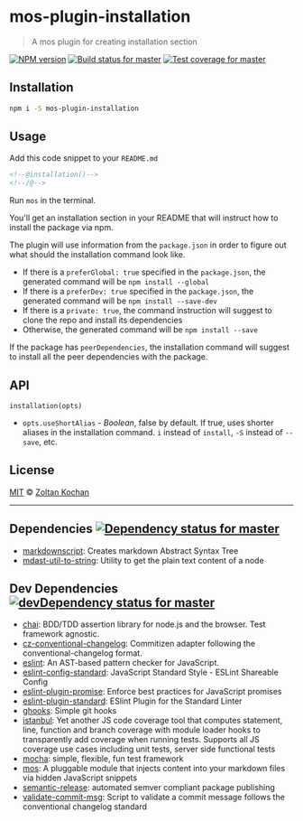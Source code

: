 <!--@h1([pkg.name])-->
# mos-plugin-installation
<!--/@-->

<!--@blockquote([pkg.description])-->
> A mos plugin for creating installation section
<!--/@-->

<!--@shields.flatSquare('npm', 'travis', 'coveralls')-->
[![NPM version](https://img.shields.io/npm/v/mos-plugin-installation.svg?style=flat-square)](https://www.npmjs.com/package/mos-plugin-installation) [![Build status for master](https://img.shields.io/travis/zkochan/mos-plugin-installation/master.svg?style=flat-square)](https://travis-ci.org/zkochan/mos-plugin-installation) [![Test coverage for master](https://img.shields.io/coveralls/zkochan/mos-plugin-installation/master.svg?style=flat-square)](https://coveralls.io/r/zkochan/mos-plugin-installation?branch=master)
<!--/@-->

<!--@installation({useShortAlias: true})-->
## Installation

```sh
npm i -S mos-plugin-installation
```
<!--/@-->

## Usage

Add this code snippet to your `README.md`

```md
<!--@installation()-->
<!--/@-->
```

Run `mos` in the terminal.

You'll get an installation section in your README that will instruct how to install the package via npm.

The plugin will use information from the `package.json` in order to figure out what should the installation command look like.

- If there is a `preferGlobal: true` specified in the `package.json`, the generated command will be `npm install --global`
- If there is a `preferDev: true` specified in the `package.json`, the generated command will be `npm install --save-dev`
- If there is a `private: true`, the command instruction will suggest to clone the repo and install its dependencies
- Otherwise, the generated command will be `npm install --save`

If the package has `peerDependencies`, the installation command will suggest to install all the peer dependencies with the package.

## API

`installation(opts)`

- `opts.useShortAlias` - _Boolean_, false by default. If true, uses shorter aliases in the installation command. `i` instead of `install`, `-S` instead of `--save`, etc.

<!--@license()-->
## License

[MIT](./LICENSE) © [Zoltan Kochan](http://kochan.io)
<!--/@-->

* * *

<!--@dependencies({ shield: 'flat-square' })-->
## <a name="dependencies">Dependencies</a> [![Dependency status for master](https://img.shields.io/david/zkochan/mos-plugin-installation/master.svg?style=flat-square)](https://david-dm.org/zkochan/mos-plugin-installation/master)

- [markdownscript](https://github.com/zkochan/markdownscript): Creates markdown Abstract Syntax Tree
- [mdast-util-to-string](https://github.com/wooorm/mdast-util-to-string): Utility to get the plain text content of a node

<!--/@-->

<!--@devDependencies({ shield: 'flat-square' })-->
## <a name="dev-dependencies">Dev Dependencies</a> [![devDependency status for master](https://img.shields.io/david/dev/zkochan/mos-plugin-installation/master.svg?style=flat-square)](https://david-dm.org/zkochan/mos-plugin-installation/master#info=devDependencies)

- [chai](https://github.com/chaijs/chai): BDD/TDD assertion library for node.js and the browser. Test framework agnostic.
- [cz-conventional-changelog](https://github.com/commitizen/cz-conventional-changelog): Commitizen adapter following the conventional-changelog format.
- [eslint](https://github.com/eslint/eslint): An AST-based pattern checker for JavaScript.
- [eslint-config-standard](https://github.com/feross/eslint-config-standard): JavaScript Standard Style - ESLint Shareable Config
- [eslint-plugin-promise](https://github.com/xjamundx/eslint-plugin-promise): Enforce best practices for JavaScript promises
- [eslint-plugin-standard](https://github.com/xjamundx/eslint-plugin-standard): ESlint Plugin for the Standard Linter
- [ghooks](https://github.com/gtramontina/ghooks): Simple git hooks
- [istanbul](https://github.com/gotwarlost/istanbul): Yet another JS code coverage tool that computes statement, line, function and branch coverage with module loader hooks to transparently add coverage when running tests. Supports all JS coverage use cases including unit tests, server side functional tests
- [mocha](https://github.com/mochajs/mocha): simple, flexible, fun test framework
- [mos](https://github.com/zkochan/mos): A pluggable module that injects content into your markdown files via hidden JavaScript snippets
- [semantic-release](https://github.com/semantic-release/semantic-release): automated semver compliant package publishing
- [validate-commit-msg](https://github.com/kentcdodds/validate-commit-msg): Script to validate a commit message follows the conventional changelog standard

<!--/@-->
